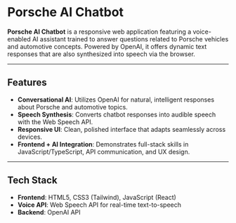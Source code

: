 # Porsche AI Chatbot

**Porsche AI Chatbot** is a responsive web application featuring a voice-enabled AI assistant trained to answer questions related to Porsche vehicles and automotive concepts. Powered by OpenAI, it offers dynamic text responses that are also synthesized into speech via the browser.

---

##  Features

- **Conversational AI**: Utilizes OpenAI for natural, intelligent responses about Porsche and automotive topics.
- **Speech Synthesis**: Converts chatbot responses into audible speech with the Web Speech API.
- **Responsive UI**: Clean, polished interface that adapts seamlessly across devices.
- **Frontend + AI Integration**: Demonstrates full-stack skills in JavaScript/TypeScript, API communication, and UX design.

---

##  Tech Stack

- **Frontend**: HTML5, CSS3 (Tailwind), JavaScript (React)
- **Voice API**: Web Speech API for real-time text-to-speech
- **Backend**: OpenAI API 
